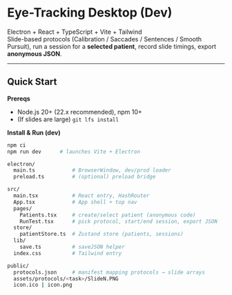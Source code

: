 # Eye-Tracking Desktop (Dev)

Electron + React + TypeScript + Vite + Tailwind  
Slide-based protocols (Calibration / Saccades / Sentences / Smooth Pursuit), run a session for a **selected patient**, record slide timings, export **anonymous JSON**.

---

## Quick Start

**Prereqs**
- Node.js 20+ (22.x recommended), npm 10+
- (If slides are large) `git lfs install`

**Install & Run (dev)**
```bash
npm ci
npm run dev      # launches Vite + Electron

electron/
  main.ts            # BrowserWindow, dev/prod loader
  preload.ts         # (optional) preload bridge

src/
  main.tsx           # React entry, HashRouter
  App.tsx            # App shell + top nav
  pages/
    Patients.tsx     # create/select patient (anonymous code)
    RunTest.tsx      # pick protocol, start/end session, export JSON
  store/
    patientStore.ts  # Zustand store (patients, sessions)
  lib/
    save.ts          # saveJSON helper
  index.css          # Tailwind entry

public/
  protocols.json     # manifest mapping protocols → slide arrays
  assets/protocols/<task>/SlideN.PNG
  icon.ico | icon.png